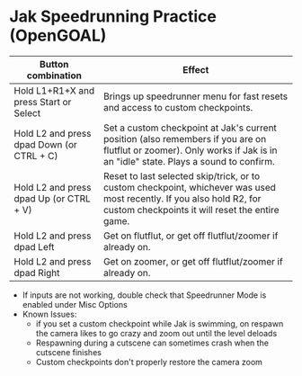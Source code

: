 # Jak Speedrunning Practice (OpenGOAL)

| Button combination | Effect | 
|-|-|
| Hold L1+R1+X and press Start or Select | Brings up speedrunner menu for fast resets and access to custom checkpoints. |
| Hold L2 and press dpad Down (or CTRL + C) | Set a custom checkpoint at Jak's current position (also remembers if you are on flutflut or zoomer). Only works if Jak is in an "idle" state. Plays a sound to confirm. |
| Hold L2 and press dpad Up (or CTRL + V) | Reset to last selected skip/trick, or to custom checkpoint, whichever was used most recently. If you also hold R2, for custom checkpoints it will reset the entire game. |
| Hold L2 and press dpad Left | Get on flutflut, or get off flutflut/zoomer if already on. |
| Hold L2 and press dpad Right | Get on zoomer, or get off flutflut/zoomer if already on. |

- If inputs are not working, double check that Speedrunner Mode is enabled under Misc Options
- Known Issues: 
  - if you set a custom checkpoint while Jak is swimming, on respawn the camera likes to go crazy and zoom out until the level deloads
  - Respawning during a cutscene can sometimes crash when the cutscene finishes
  - Custom checkpoints don't properly restore the camera zoom
